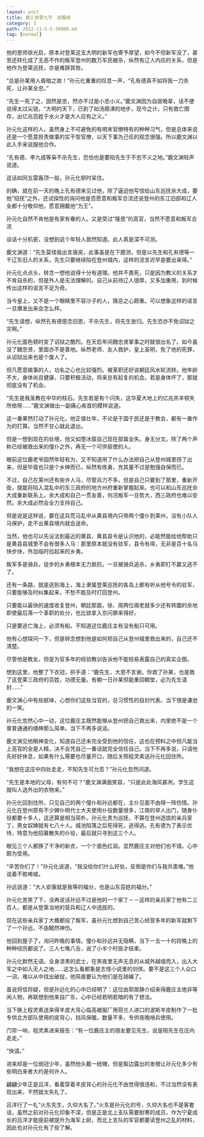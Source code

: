 ```yaml
---
layout: post
title: 第三百零九节　说服续
category: 5
path: 2012-11-5-5-30900.md
tag: [normal]
---
```


他的恩师徐光启，原本对登莱这支大明的新军也寄予厚望，如今不但新军没了，甚至还转化成了无恶不作的叛军登州的数万军民被杀，纵然有辽人内应的关系，但是他作为登莱巡抚，亦是难辞其咎。

“总是孙某用人昏暗之故！”孙元化重重的叹息一声，“孔有德真不如将我一刀杀死，让孙某全忠。”

“先生一死了之，固然是忠，然亦不过是小忠小义。”鹿文渊因为自居晚辈，话不便说得太过尖锐，“大明的天下，已到了如汤鼎沸的地步，现今之计，只有救亡图存，出亿兆百姓于水火才是大人应有之义。”

孙元化这样的人，虽然身上不可避免的有明末官僚特有的种种习气，但是总体来说还是一个愿意担责做事的实干型官僚，以天下事为己任的观念很强。所以鹿文渊以此入手来说服他合作。

“孔有德、李九成等枭不杀先生，恐怕也是要陷先生于不忠不义之地。”鹿文渊轻声说道。

这话如同五雷轰顶一般，孙元化顿时呆住。

的确，就在前一天的晚上孔有德来见过他，除了逼迫他写信给山东巡抚余大成，要他“招抚”之外，还试探性的询问他是否愿意和叛军合流还说登州的东江旧部和辽人全都十分敬仰他，愿意拥戴他“为王”。

孙元化自然不肯他是有家有眷的人。又是受过“隆恩”的高官，当然不愿意和叛军合流

谈话十分机密，没想到这个年轻人居然知道。此人真是深不可测。

鹿文渊道：“先生莫怪我出言唐突，此事虽是在下臆测，但是以先生和孔有德等一干辽东旧人的关系，先生只要继续陷在登州城内，这样的流言迟早是要出来得。”

孙元化点点头，转念一想他说得十分有道理。他并不畏死，只是因为教义的关系才不肯自杀的，但是外人是无法理解的。自己从前待辽人很厚，又多加重用，到时候传出这样的谣言不足为奇。

当今皇上，又不是一个眼睛里不容沙子的人，猜忌之心颇重。可以想象这样的谣言一旦爆发出来会怎么样。

“先生请想，纵然孔有德感念旧恩，不杀先生，将先生放归。先生恐亦不免诏狱之灾啊。”

孙元化面色顿时变了诏狱之酷烈。在天启年间魏忠贤掌事之时就很出名了。如今虽没了魏忠贤，里面亦不是善地。纵然老师、友人救护，皇上圣明，免了他的死罪，从诏狱出来也是个废人了。

但凡愿意做事的人，功名之心也比较强烈。被革职还好说朝廷风水轮流转。他年龄不大，身体尚且健康，只要积极活动，将来总有起复的机会。若是身体坏了，那就彻底没有了机会。

“先生是我圣教在中华的柱石。先生若是有个闪失，这华夏大地上的亿兆羔羊顿失所依呀……”鹿文渊做出一副痛心疾首的模样说道。

这一番果然打动了孙元化，他正值壮年，不论是于国于民还是于教会，都有一番作为的打算。当然不甘心就此退出。

但是一想到现在的处境，他又如堕冰窟自己现在部属全失。身无分文。除了两个声称已经被救出来的僮仆之外，再无一个可供驱使的人。

眼前这位鹿老爷固然年轻有为，又不知道用了什么办法把自己从登州城里捞了出来，但是毕竟也只是个乡绅而已，纵然有练勇，充其量不过是勉强自保而已。

不过，自己在莱州还有些许人马，尽管兵力不多。但是自己只要到了那里，重新开衙，就能将陷入混乱中的东三政府的地方州府重新掌握起来。也可以和山东巡抚余大成重新联系上。余大成和自己一贯友善，何况叛军一旦势大，西三政府也难以安然。余大成必然会全力支持自己。

但是说是这样说，要在这兵荒马乱中从黄县境内只带两个僮仆到莱州，没有小队人马保护，走不出黄县境内就会送命。

当然，他也可以先设法到最近的黄县，黄县县令是认识他的，必能然能给他帮助只是黄县县城里不会有很多人马：那里原本就没有驻军，县令有得，无非是百十名马快步快，外加临时拉起来的乡勇。

叛军多是骑兵，徒步的乡勇根本无力抵抗，一旦被骑兵追杀，乡勇即打不赢又逃不了。

还有一条路，就是逃到海上，海上隶属登莱巡抚的各岛上都有听从他号令的驻军，只要能够及时纠集起来，不愁不能及时打回登州。

只要能以最快的速度收复登州，朝廷那面，徐、周两位阁老就多少还有转圜的余地即使最后落一个革职的处分，也比锁拿入京问罪来得好。

只是要逃亡海上，必须有船。不知道这位鹿庄主有没有船只可用。

他有心想探问一下，但是转念想到他是如何把自己从登州城里救出来的，自己还不清楚。

尽管他是教友，但是为官多年的经验教训告诉他不能轻易表露自己的真实企图。

想到这里，他整了下衣冠，拱手道：“鹿先生，大恩不言谢。你救了孙某，也是救了这登莱三政府的百姓，功德无量。有朝一日孙某但能重回朝堂，必为先生请封……”

鹿文渊心中有些腻味，心想你们这些当官的，总习惯性的自封代表。当下很是谦逊的一笑。

孙元化忽然心中一动，这位鹿庄主既然能够从登州把自己救出来，内里绝不是一个普普通通的缙绅那么简单。当下不再多说话。

鹿文渊见他眼神变化，知道自己还未完全受到他的信任，这也在预料之中但凡能当上高官的全是人精，决不会凭自己一番话就完全信任自己。当下不再多说，只请他先好好休息，如果有什么需要也尽量开口，随后关照程灵素送孙元化回住所。

“我想在这庄中四处走走，不知先生可允否？”孙元化忽然问道。

“先生是本地的父母，有何不可？”鹿文渊满面笑容，“只是此处海风甚冽，学生这就叫人送外出的衣物来。”

孙元化回到住所，只见自己的两个僮仆和孙远都在，主仆见面不由得一阵伤情。孙元化在登州原有不少婢仆明代士大夫使用仆役数量很多，江南的举人出门，随身仆役都要十多人，这还算是相当简朴。孙元化贵为巡抚，不算在登州选拔的亲兵家丁，男女奴婢就有七八十人。城池陷落之后死得死，逃得逃。孔有德为了表示优待，特意为他招募散失的仆役，最后就只寻到这三个人。

眼见三个人都换了干净的新衣，一个个面色红润。显然鹿庄主对他们也不错。心中颇为受用。

“辛苦你们了！”孙元化说道，“我没给你们什么好处，反倒是你们与我共患难。”他说着不胜唏嘘。

孙远说道：“大人安康就是我等的福分，也是山东百姓的福分。”

孙元化苦笑了下，没再说话孙远不过是他的一个家丁－－这样的亲兵家丁他有二三百人，都是从登莱当地的营兵和辽人中选拔的。

现在这些亲兵家丁大概都投了叛军，虽孙元化想到自己苦心经营多年的新军就剩下了一个孙远，不由黯然神伤。

他回到屋子了，询问昨晚的事情。僮仆和孙远并无隐瞒，当下一五一十的将晚上的种种经历都说了。三人七嘴八舌，说了小半个时辰才结束。

孙元化默然无语。全身漆黑的武士，在黑夜里无声无息的从城外越墙而入，出入大军之中如入无人之地……这怎么看都象是志怪小说里的剑侠。要不是这三个人众口一词，难以从中找出破绽，他简直要认为他们是在胡编了。

虽说将信将疑，但是孙远化的心中已经明了：这位由郭居静介绍来得鹿庄主绝非等闲人物，再联想到他来自广东，心中已经若明若暗的有了想法。

当下换上程灵素送来得羊皮大背心临高被服厂用荷兰人进口的波斯羊皮制作了一批专供北方部队使用的皮背心，挡风保暖。数量不多，专供夜晚哨兵使用。

门帘一响，程灵素进来报告：“有一位鹿庄主的朋友要见先生，说是陪先生在庄内走走。”

“快请。”

进来却是一位弱冠少年，虽然他头戴一统帽，但是鬓边露出的发根让孙元化多少有些明白来者大约是何许人。

翩翩少年正是吕洋，看着穿着羊皮背心的孙元化不由觉得很违和，不过当然没有表现出来，不然就太失礼了。

吕洋行了一礼“火东先生，久仰大名了。”火东是孙元化的号，久仰大名也不是客套话，虽然之前对孙元化印象不深，但是正是北上支队需要耐寒的成员，作为宁夏成长的吕洋才能提前被提升为海军上尉，而北上支队的军官都要读登州之乱的材料，因此也对孙元化有了些了解。
